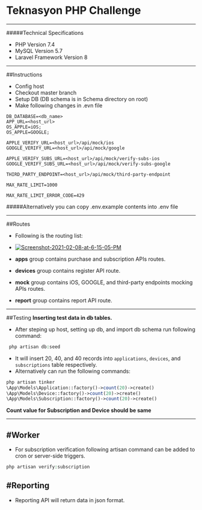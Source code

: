 # Teknasyon PHP Challenge
---
#####Technical Specifications
- PHP Version 7.4
- MySQL Version 5.7
- Laravel Framework Version 8
---
##Instructions
- Config host
- Checkout master branch
- Setup DB (DB schema is in Schema directory on root)
- Make following changes in .evn file

```
DB_DATABASE=<db_name>
APP_URL=<host_url>
OS_APPLE=iOS;
OS_APPLE=GOOGLE;

APPLE_VERIFY_URL=<host_url>/api/mock/ios
GOOGLE_VERIFY_URL=<host_url>/api/mock/google

APPLE_VERIFY_SUBS_URL=<host_url>/api/mock/verify-subs-ios
GOOGLE_VERIFY_SUBS_URL=<host_url>/api/mock/verify-subs-google

THIRD_PARTY_ENDPOINT=<host_url>/api/mock/third-party-endpoint

MAX_RATE_LIMIT=1000

MAX_RATE_LIMIT_ERROR_CODE=429
```
#####Alternatively you can copy .env.example contents into .env file

---

##Routes
- Following is the routing list:

- <a href="https://ibb.co/3s6XHSb"><img src="https://i.ibb.co/9vKXjy0/Screenshot-2021-02-08-at-6-15-05-PM.png" alt="Screenshot-2021-02-08-at-6-15-05-PM" border="0"></a>
- **apps** group contains purchase and subscription APIs routes.
- **devices** group contains register API route.
- **mock** group contains iOS, GOOGLE, and third-party endpoints mocking APIs routes.
- **report** group contains report API route.

---

##Testing
**Inserting test data in db tables.**
- After steping up host, setting up db, and import db schema run following command:

```php
 php artisan db:seed
```
- It will insert 20, 40, and 40 records into `applications`, `devices`, and `subscriptions` table respectively.
- Alternatively can  run the following commands:

```php
php artisan tinker
\App\Models\Application::factory()->count(20)->create()
\App\Models\Device::factory()->count(20)->create()
\App\Models\Subscription::factory()->count(20)->create()
```
**Count value for Subscription and Device should be same**

---

#Worker
---

- For subscription verification following artisan command can be added to cron or server-side triggers.
```php
php artisan verify:subscription
```
#Reporting
---
- Reporting API will return data in json format.
